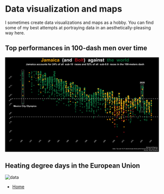 # Data visualization and maps

I sometimes create data visualizations and maps as a hobby. You can find some of my best attempts at portraying data in an aesthetically-pleasing way here.

## Top performances in 100-dash men over time

![data](assets/100m_dash.png)

## Heating degree days in the European Union

![data](assets/heating_map.png)

- [Home](README.md)
